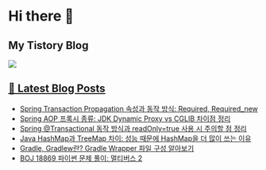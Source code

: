 # Hi there 👋

## My Tistory Blog

<p>
    <a href="https://kylo8.tistory.com"><img src="https://img.shields.io/badge/Tistory-000000?style=flat-square&logo=Tistory&logoColor=white"/>
</p>

## 📕 Latest Blog Posts

<ul><li><a href='https://kylo8.tistory.com/entry/Spring-Transaction-Propagation-%EC%86%8D%EC%84%B1%EA%B3%BC-%EB%8F%99%EC%9E%91-%EB%B0%A9%EC%8B%9D-Required-Requirednew' target='_blank'>Spring Transaction Propagation 속성과 동작 방식: Required, Required_new</a></li><li><a href='https://kylo8.tistory.com/entry/Spring-AOP-%ED%94%84%EB%A1%9D%EC%8B%9C-%EC%A2%85%EB%A5%98-JDK-Dynamic-Proxy-vs-CGLIB-%EC%B0%A8%EC%9D%B4%EC%A0%90-%EC%A0%95%EB%A6%AC' target='_blank'>Spring AOP 프록시 종류: JDK Dynamic Proxy vs CGLIB 차이점 정리</a></li><li><a href='https://kylo8.tistory.com/entry/Spring-Transactional-%EB%8F%99%EC%9E%91-%EB%B0%A9%EC%8B%9D%EA%B3%BC-readOnlytrue-%EC%82%AC%EC%9A%A9-%EC%8B%9C-%EC%A3%BC%EC%9D%98%ED%95%A0-%EC%A0%90-%EC%A0%95%EB%A6%AC' target='_blank'>Spring @Transactional 동작 방식과 readOnly=true 사용 시 주의할 점 정리</a></li><li><a href='https://kylo8.tistory.com/entry/Java-HashMap%EA%B3%BC-TreeMap-%EC%B0%A8%EC%9D%B4-%EC%84%B1%EB%8A%A5-%EB%95%8C%EB%AC%B8%EC%97%90-HashMap%EC%9D%84-%EB%8D%94-%EB%A7%8E%EC%9D%B4-%EC%93%B0%EB%8A%94-%EC%9D%B4%EC%9C%A0' target='_blank'>Java HashMap과 TreeMap 차이: 성능 때문에 HashMap을 더 많이 쓰는 이유</a></li><li><a href='https://kylo8.tistory.com/entry/Gradle-Gradlew%EB%9E%80-Gradle-Wrapper-%ED%8C%8C%EC%9D%BC-%EA%B5%AC%EC%84%B1-%EC%95%8C%EC%95%84%EB%B3%B4%EA%B8%B0' target='_blank'>Gradle, Gradlew란? Gradle Wrapper 파일 구성 알아보기</a></li><li><a href='https://kylo8.tistory.com/entry/BOJ-18869-%ED%8C%8C%EC%9D%B4%EC%8D%AC-%EB%AC%B8%EC%A0%9C-%ED%92%80%EC%9D%B4-%EB%A9%80%ED%8B%B0%EB%B2%84%EC%8A%A4-2' target='_blank'>BOJ 18869 파이썬 문제 풀이: 멀티버스 2</a></li></ul>